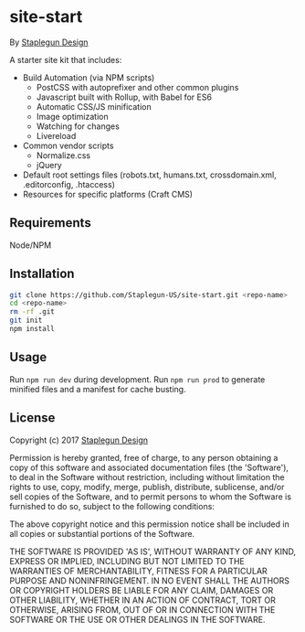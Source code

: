 site-start
==========

By [Staplegun Design](http://staplegun.us)

A starter site kit that includes:

* Build Automation (via NPM scripts)
  * PostCSS with autoprefixer and other common plugins
  * Javascript built with Rollup, with Babel for ES6
  * Automatic CSS/JS minification
  * Image optimization
  * Watching for changes
  * Livereload
* Common vendor scripts
  * Normalize.css
  * jQuery
* Default root settings files (robots.txt, humans.txt, crossdomain.xml, .editorconfig,
  .htaccess)
* Resources for specific platforms (Craft CMS)

## Requirements

Node/NPM

## Installation
```bash
git clone https://github.com/Staplegun-US/site-start.git <repo-name>
cd <repo-name>
rm -rf .git
git init
npm install
```

## Usage
Run `npm run dev` during development.
Run `npm run prod` to generate minified files and a manifest for cache busting.

## License

Copyright (c) 2017 [Staplegun Design](http://staplegun.us)

Permission is hereby granted, free of charge, to any person obtaining a copy of
this software and associated documentation files (the 'Software'), to deal in
the Software without restriction, including without limitation the rights to
use, copy, modify, merge, publish, distribute, sublicense, and/or sell copies of
the Software, and to permit persons to whom the Software is furnished to do so,
subject to the following conditions:

The above copyright notice and this permission notice shall be included in all
copies or substantial portions of the Software.

THE SOFTWARE IS PROVIDED 'AS IS', WITHOUT WARRANTY OF ANY KIND, EXPRESS OR
IMPLIED, INCLUDING BUT NOT LIMITED TO THE WARRANTIES OF MERCHANTABILITY, FITNESS
FOR A PARTICULAR PURPOSE AND NONINFRINGEMENT. IN NO EVENT SHALL THE AUTHORS OR
COPYRIGHT HOLDERS BE LIABLE FOR ANY CLAIM, DAMAGES OR OTHER LIABILITY, WHETHER
IN AN ACTION OF CONTRACT, TORT OR OTHERWISE, ARISING FROM, OUT OF OR IN
CONNECTION WITH THE SOFTWARE OR THE USE OR OTHER DEALINGS IN THE SOFTWARE.
